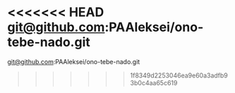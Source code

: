 <<<<<<< HEAD
git@github.com:PAAleksei/ono-tebe-nado.git
=======
git@github.com:PAAleksei/ono-tebe-nado.git
>>>>>>> 1f8349d2253046ea9e60a3adfb93b0c4aa65c619
